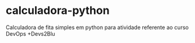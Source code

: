 # calculadora-python
Calculadora de fita simples em python para atividade referente ao curso DevOps +Devs2Blu

